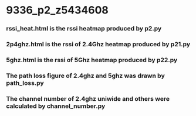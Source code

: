# 9336_p2_z5434608
### **rssi_heat.html** is the rssi heatmap produced by **p2.py**
### **2p4ghz.html** is the rssi of 2.4Ghz heatmap produced by **p21.py**
### **5ghz.html** is the rssi of 5Ghz heatmap produced by **p22.py**
### The path loss figure of 2.4ghz and 5ghz was drawn by **path_loss.py**
### The channel number of 2.4ghz uniwide and others were calculated by **channel_number.py**
